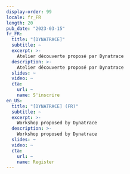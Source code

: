 ```yaml
---
display-order: 99
locale: fr_FR
length: 20
pub_date: "2023-03-15"
fr_FR:
  title: "[DYNATRACE]"
  subtitle: ~
  excerpt: >-
    Atelier découverte proposé par Dynatrace
  description: >-
    Atelier découverte proposé par Dynatrace
  slides: ~
  video: ~
  cta:
    url: ~
    name: S'inscrire
en_US:
  title: "[DYNATRACE] (FR)"
  subtitle: ~
  excerpt: >-
    Workshop proposed by Dynatrace
  description: >-
    Workshop proposed by Dynatrace
  slides: ~
  video: ~
  cta:
    url: ~
    name: Register
---
```

